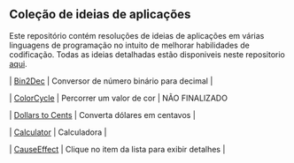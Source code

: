 ## Coleção de ideias de aplicações

Este repositório contém resoluções de ideias de aplicações em várias linguagens de programação no intuito de melhorar habilidades de codificação. Todas as ideias detalhadas estão disponiveis neste repositorio [aqui](https://github.com/florinpop17/app-ideas). 

| [Bin2Dec](https://github.com/Elisangelamsilva/projects-beginner/tree/master/Bin2Dec) | Conversor de número binário para decimal |

| [ColorCycle](https://github.com/Elisangelamsilva/projects-beginner/tree/master/ColorCycle) | Percorrer um valor de cor | NÃO FINALIZADO

| [Dollars to Cents](https://github.com/Elisangelamsilva/projects-beginner/tree/master/Dollars-To-Cents-App) | Converta dólares em centavos |

| [Calculator](https://github.com/Elisangelamsilva/projects-beginner/tree/master/calculator) | Calculadora |

| [CauseEffect](https://github.com/Elisangelamsilva/projects-beginner/tree/master/causeEffect) | Clique no item da lista para exibir detalhes |

